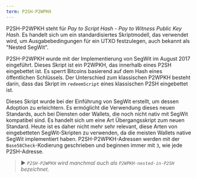 ```yaml
---
term: P2SH-P2WPKH
---
```


P2SH-P2WPKH steht für *Pay to Script Hash - Pay to Witness Public Key Hash*. Es handelt sich um ein standardisiertes Skriptmodell, das verwendet wird, um Ausgabebedingungen für ein UTXO festzulegen, auch bekannt als "Nested SegWit".

P2SH-P2WPKH wurde mit der Implementierung von SegWit im August 2017 eingeführt. Dieses Skript ist ein P2WPKH, das innerhalb eines P2SH eingebettet ist. Es sperrt Bitcoins basierend auf dem Hash eines öffentlichen Schlüssels. Der Unterschied zum klassischen P2WPKH besteht darin, dass das Skript im `redeemScript` eines klassischen P2SH eingebettet ist.

Dieses Skript wurde bei der Einführung von SegWit erstellt, um dessen Adoption zu erleichtern. Es ermöglicht die Verwendung dieses neuen Standards, auch bei Diensten oder Wallets, die noch nicht nativ mit SegWit kompatibel sind. Es handelt sich um eine Art Übergangsskript zum neuen Standard. Heute ist es daher nicht mehr sehr relevant, diese Arten von eingebetteten SegWit-Skripten zu verwenden, da die meisten Wallets native SegWit implementiert haben. P2SH-P2WPKH-Adressen werden mit der `Base58Check`-Kodierung geschrieben und beginnen immer mit `3`, wie jede P2SH-Adresse.

> ► *`P2SH-P2WPKH` wird manchmal auch als `P2WPKH-nested-in-P2SH` bezeichnet.*